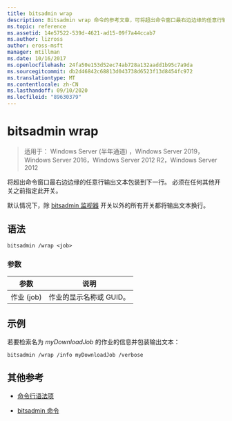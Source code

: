 ```yaml
---
title: bitsadmin wrap
description: Bitsadmin wrap 命令的参考文章，可将超出命令窗口最右边边缘的任意行输出文本包装到下一行。
ms.topic: reference
ms.assetid: 14e57522-539d-4621-ad15-09f7a44ccab7
ms.author: lizross
author: eross-msft
manager: mtillman
ms.date: 10/16/2017
ms.openlocfilehash: 24fa50e153d52ec74ab728a132aadd1b95c7a9da
ms.sourcegitcommit: db2d46842c68813d043738d6523f13d8454fc972
ms.translationtype: MT
ms.contentlocale: zh-CN
ms.lasthandoff: 09/10/2020
ms.locfileid: "89630379"
---
```

# <a name="bitsadmin-wrap"></a>bitsadmin wrap

> 适用于： Windows Server (半年通道) ，Windows Server 2019，Windows Server 2016，Windows Server 2012 R2，Windows Server 2012

将超出命令窗口最右边边缘的任意行输出文本包装到下一行。 必须在任何其他开关之前指定此开关。

默认情况下，除 [bitsadmin 监视器](bitsadmin-monitor.md) 开关以外的所有开关都将输出文本换行。

## <a name="syntax"></a>语法

```
bitsadmin /wrap <job>
```

### <a name="parameters"></a>参数

| 参数 | 说明 |
| --------- | ---------- |
| 作业 (job) | 作业的显示名称或 GUID。 |

## <a name="examples"></a>示例

若要检索名为 *myDownloadJob* 的作业的信息并包装输出文本：

```
bitsadmin /wrap /info myDownloadJob /verbose
```

## <a name="additional-references"></a>其他参考

- [命令行语法项](command-line-syntax-key.md)

- [bitsadmin 命令](bitsadmin.md)
